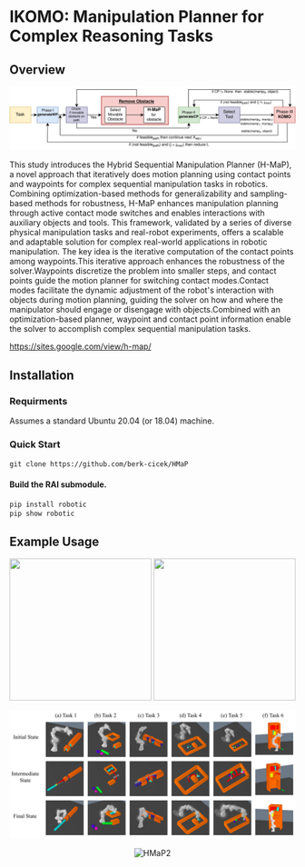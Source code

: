 # IKOMO: Manipulation Planner for Complex Reasoning Tasks
## Overview
<p align="center">
  <img src="https://github.com/berk-cicek/HMaP/blob/main/misc/Diagram.svg" alt="HMaP"/>
</p>

This study introduces the Hybrid Sequential Manipulation Planner (H-MaP), a novel approach that iteratively does motion planning using contact points and waypoints for complex sequential manipulation tasks in robotics. Combining optimization-based methods for generalizability and sampling-based methods for robustness, H-MaP enhances manipulation planning through active contact mode switches and enables interactions with auxiliary objects and tools. This framework, validated by a series of diverse physical manipulation tasks and real-robot experiments, offers a scalable and adaptable solution for complex real-world applications in robotic manipulation.
The key idea is the iterative computation of the contact points among waypoints.This iterative approach enhances the robustness of the solver.Waypoints discretize the problem into smaller steps, and contact points guide the motion planner for switching contact modes.Contact modes facilitate the dynamic adjustment of the robot's interaction with objects during motion planning, guiding the solver on how and where the manipulator should engage or disengage with objects.Combined with an optimization-based planner, waypoint and contact point information enable the solver to accomplish complex sequential manipulation tasks.

https://sites.google.com/view/h-map/

## Installation
### Requirments
Assumes a standard Ubuntu 20.04 (or 18.04) machine.
### Quick Start
``` 
git clone https://github.com/berk-cicek/HMaP
```
#### Build the RAI submodule.
```
pip install robotic
pip show robotic
```

## Example Usage
<div align="center">
  <img src="https://github.com/berk-cicek/HMaP/blob/main/misc/bolt.gif" width="250" height="250" /> 
  <img src="https://github.com/berk-cicek/HMaP/blob/main/misc/tunnel.gif" width="250" height="250" />
</div>

<p align="center">
  <img src="https://github.com/berk-cicek/HMaP/blob/main/misc/Experiments.png" alt="HMaP1"/>
</p>

<p align="center">
  <img src="https://github.com/berk-cicek/HMaP/blob/main/misc/Realrobot.png" alt="HMaP2"/>
</p>